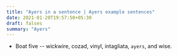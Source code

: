 ```yaml
---
title: "Ayers in a sentence | Ayers example sentences"
date: 2021-01-20T19:57:50+05:30
draft: falses
summary: "Ayers"
---
```

- Boat five -- wickwire, cozad, vinyl, intagliata, `ayers`, and wise.
                 
